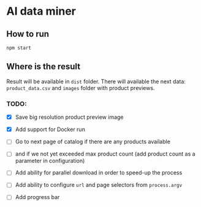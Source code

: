 # AI data miner

## How to run
```
npm start
```

## Where is the result

Result will be available in `dist` folder.
There will available the next data: `product_data.csv` and `images` folder with product previews.

### TODO:
- [x] Save big resolution product preview image

- [x] Add support for Docker run
  
- [ ] Go to next page of catalog if there are any products available 
   
- [ ] and if we not yet exceeded max product count (add product count as a parameter in configuration)

- [ ] Add ability for parallel download in order to speed-up the process

- [ ] Add ability to configure `url` and page selectors from `process.argv`

- [ ] Add progress bar
